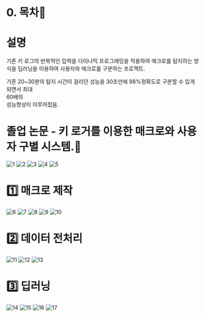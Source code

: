 # 0. 목차:link:   

# 설명
기존 키 로그의 반복적인 입력을 다이나믹 프로그래밍을 적용하여 매크로를 탐지하는 방식을 딥러닝을 이용하여 사용자와 매크로를 구분하는 프로젝트. 

기존 20~30분의 탐지 시간이 걸리던 성능을 30초만에 98%정확도로 구분할 수 있게 되면서 최대 <br>60배의</br> 성능향상이 이루어젔음.

# 졸업 논문 - 키 로거를 이용한 매크로와 사용자 구별 시스템.:link:


![1](https://github.com/ilovegalio/macrodetection/assets/77008882/31ebf585-5b94-41d6-92ba-4a53a844717f)
![2](https://github.com/ilovegalio/macrodetection/assets/77008882/48a3bef5-882b-481b-b95b-d5c47a80af64)
![3](https://github.com/ilovegalio/macrodetection/assets/77008882/a1356408-56f5-4a69-9087-f9b749f698d2)
![4](https://github.com/ilovegalio/macrodetection/assets/77008882/06af52b8-d62e-4f49-b367-2d88bac960fc)
![5](https://github.com/ilovegalio/macrodetection/assets/77008882/03030a54-baf0-4b8f-bfa9-fc9f3b8bf716)

# <H1>:one: 매크로 제작

![6](https://github.com/ilovegalio/macrodetection/assets/77008882/704019d6-c465-48c1-bb6d-f24cc1629405)
![7](https://github.com/ilovegalio/macrodetection/assets/77008882/8a89ad84-9623-4d02-91bc-74cb15548a7e)
![8](https://github.com/ilovegalio/macrodetection/assets/77008882/396b7ff1-588c-488f-9316-4de37727516d)
![9](https://github.com/ilovegalio/macrodetection/assets/77008882/692bf899-f5c1-4cdd-9649-77f6d2320fb8)
![10](https://github.com/ilovegalio/macrodetection/assets/77008882/cf0c251c-fa20-4f5c-924d-68bc0ae1df43)

# <H1>:two: 데이터 전처리 

![11](https://github.com/ilovegalio/macrodetection/assets/77008882/755a2ec1-ff44-4a30-a789-8ac25519cbb5)
![12](https://github.com/ilovegalio/macrodetection/assets/77008882/48881bcc-18cd-410b-9799-e9f4cc5935f5)
![13](https://github.com/ilovegalio/macrodetection/assets/77008882/922b039e-9bf0-4efb-973c-113ab625d120)

# <H1>:three: 딥러닝

![14](https://github.com/ilovegalio/macrodetection/assets/77008882/1562e76c-92ea-4eb6-b220-76f5e5112400)
![15](https://github.com/ilovegalio/macrodetection/assets/77008882/62998b55-28ed-4e25-aa43-b86deec9f082)
![16](https://github.com/ilovegalio/macrodetection/assets/77008882/3342ad10-7018-4dc8-aa82-3f10d987967f)
![17](https://github.com/ilovegalio/macrodetection/assets/77008882/fc606167-fea7-4758-922a-92e4101e96f6)

